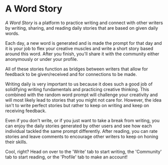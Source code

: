 # A Word Story
*A Word Story* is a platform to practice writing and connect with other writers by writing, sharing, and reading daily stories that are based on given daily words.


Each day, a new word is generated and is made the prompt for that day and it is your job to flex your creative muscles and write a short story based around this word. After you finish, you'll share it with the community either anonymously or under your profile.


All of these stories function as bridges between writers that allow for feedback to be given/received and for connections to be made.


Writing daily is very important to us because it does such a good job of solidifying writing fundamentals and practicing creative thinking. This combined with the random word prompt will challenge your creativity and will most likely lead to stories that you might not care for. However, the idea isn't to write perfect stories but rather to keep on writing and keep on receiving feedback.


Even if you don't write, or if you just want to take a break from writing, you can enjoy the daily stories generated by other users and see how each individual tackled the same prompt differently. After reading, you can rate stories and leave comments to encourage other writers to keep on honing their skills.


Cool, right? Head on over to the 'Write' tab to start writing, the 'Community' tab to start reading, or the 'Profile' tab to make an account!
